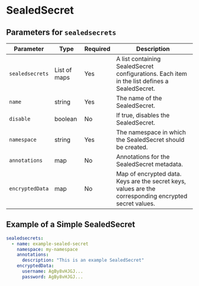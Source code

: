 # SealedSecret

## Parameters for `sealedsecrets`

| Parameter       | Type         | Required | Description                                                                                            |
| --------------- | ------------ | -------- | ------------------------------------------------------------------------------------------------------ |
| `sealedsecrets` | List of maps | Yes      | A list containing SealedSecret configurations. Each item in the list defines a SealedSecret.           |
| `name`          | string       | Yes      | The name of the SealedSecret.                                                                          |
| `disable`       | boolean      | No       | If true, disables the SealedSecret.                                                                    |
| `namespace`     | string       | Yes      | The namespace in which the SealedSecret should be created.                                             |
| `annotations`   | map          | No       | Annotations for the SealedSecret metadata.                                                             |
| `encryptedData` | map          | No       | Map of encrypted data. Keys are the secret keys, values are the corresponding encrypted secret values. |

## Example of a Simple SealedSecret

```yaml
sealedsecrets:
  - name: example-sealed-secret
    namespace: my-namespace
    annotations:
      description: "This is an example SealedSecret"
    encryptedData:
      username: AgBy8vHJGJ...
      password: AgBy8vHJGJ...
```
